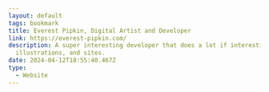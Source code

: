 ```yaml
---
layout: default
tags: bookmark
title: Everest Pipkin, Digital Artist and Developer
link: https://everest-pipkin.com/
description: A super interesting developer that does a lot if interesting games,
  illustrations, and sites.
date: 2024-04-12T18:55:40.467Z
type:
  - Website
---
```

